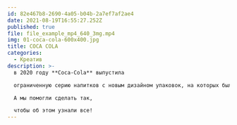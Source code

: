 ```yaml
---
id: 82e467b8-2690-4a05-b04b-2a7ef7af2ae4
date: 2021-08-19T16:55:27.252Z
published: true
file: file_example_mp4_640_3mg.mp4
img: 01-coca-cola-600x400.jpg
title: COCA COLA
categories:
  - Креатив
description: >-
  в 2020 году **Coca-Cola** выпустила 

  ограниченную серию напитков с новым дизайном упаковок, на которых были написаны необычные комплименты. 

  А мы помогли сделать так, 

  чтобы об этом узнали все!
---
```

